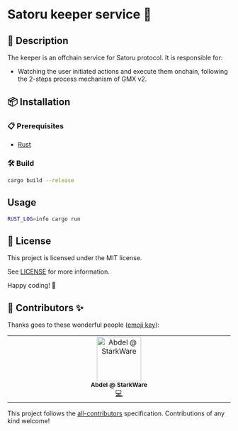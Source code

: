 # Satoru keeper service 🦀

## 📝 Description

The keeper is an offchain service for Satoru protocol. It is responsible for:

- Watching the user initiated actions and execute them onchain, following the 2-steps process mechanism of GMX v2.

## 📦 Installation

### 📋 Prerequisites

- [Rust](https://www.rust-lang.org/tools/install)

### 🛠️ Build

```bash
cargo build --release
```

## Usage

```bash
RUST_LOG=info cargo run
```

## 📄 License

This project is licensed under the MIT license.

See [LICENSE](LICENSE) for more information.

Happy coding! 🎉

## 🫶 Contributors ✨

Thanks goes to these wonderful people ([emoji key](https://allcontributors.org/docs/en/emoji-key)):

<!-- ALL-CONTRIBUTORS-LIST:START - Do not remove or modify this section -->
<!-- prettier-ignore-start -->
<!-- markdownlint-disable -->
<table>
  <tbody>
    <tr>
      <td align="center" valign="top" width="14.28%"><a href="https://github.com/abdelhamidbakhta"><img src="https://avatars.githubusercontent.com/u/45264458?v=4?s=100" width="100px;" alt="Abdel @ StarkWare "/><br /><sub><b>Abdel @ StarkWare </b></sub></a><br /><a href="https://github.com/keep-starknet-strange/satoru-keeper/commits?author=abdelhamidbakhta" title="Code">💻</a></td>
    </tr>
  </tbody>
</table>

<!-- markdownlint-restore -->
<!-- prettier-ignore-end -->

<!-- ALL-CONTRIBUTORS-LIST:END -->

This project follows the [all-contributors](https://github.com/all-contributors/all-contributors) specification. Contributions of any kind welcome!
